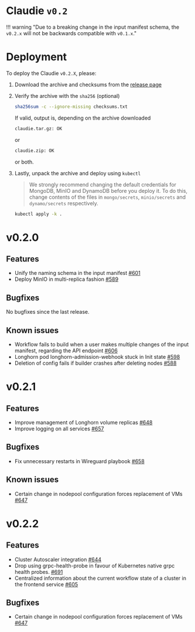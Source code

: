 # Claudie `v0.2`

!!! warning "Due to a breaking change in the input manifest schema, the `v0.2.x` will not be backwards compatible with `v0.1.x`."

# Deployment

To deploy the Claudie `v0.2.X`, please:

1. Download the archive and checksums from the [release page](https://github.com/berops/claudie/releases)

2. Verify the archive with the `sha256` (optional)

    ```sh
    sha256sum -c --ignore-missing checksums.txt
    ```

    If valid, output is, depending on the archive downloaded

    ```sh
    claudie.tar.gz: OK
    ```

    or

    ```sh
    claudie.zip: OK
    ```

    or both.

3. Lastly, unpack the archive and deploy using `kubectl`

    > We strongly recommend changing the default credentials for MongoDB, MinIO and DynamoDB before you deploy it. To do this, change contents of the files in `mongo/secrets`, `minio/secrets` and `dynamo/secrets` respectively.

    ```sh
    kubectl apply -k .
    ```

# v0.2.0

## Features

- Unify the naming schema in the input manifest [#601](https://github.com/berops/claudie/pull/601)
- Deploy MinIO in multi-replica fashion [#589](https://github.com/berops/claudie/pull/589)

## Bugfixes

No bugfixes since the last release.

## Known issues

- Workflow fails to build when a user makes multiple changes of the input manifest, regarding the API endpoint [#606](https://github.com/berops/claudie/issues/606)
- Longhorn pod longhorn-admission-webhook stuck in Init state [#598](https://github.com/berops/claudie/issues/598)
- Deletion of config fails if builder crashes after deleting nodes [#588](https://github.com/berops/claudie/issues/588)

# v0.2.1

## Features

- Improve management of Longhorn volume replicas [#648](https://github.com/berops/claudie/pull/648)
- Improve logging on all services [#657](https://github.com/berops/claudie/pull/657)

## Bugfixes

- Fix unnecessary restarts in Wireguard playbook [#658](https://github.com/berops/claudie/pull/658)

## Known issues

- Certain change in nodepool configuration forces replacement of VMs [#647](https://github.com/berops/claudie/issues/647)

# v0.2.2

## Features

- Cluster Autoscaler integration [#644](https://github.com/berops/claudie/pull/644)
- Drop using grpc-health-probe in favour of Kubernetes native grpc health probes. [#691](https://github.com/berops/claudie/pull/691)
- Centralized information about the current workflow state of a cluster in the frontend service [#605](https://github.com/berops/claudie/pull/605)

## Bugfixes

- Certain change in nodepool configuration forces replacement of VMs [#647](https://github.com/berops/claudie/issues/647)

